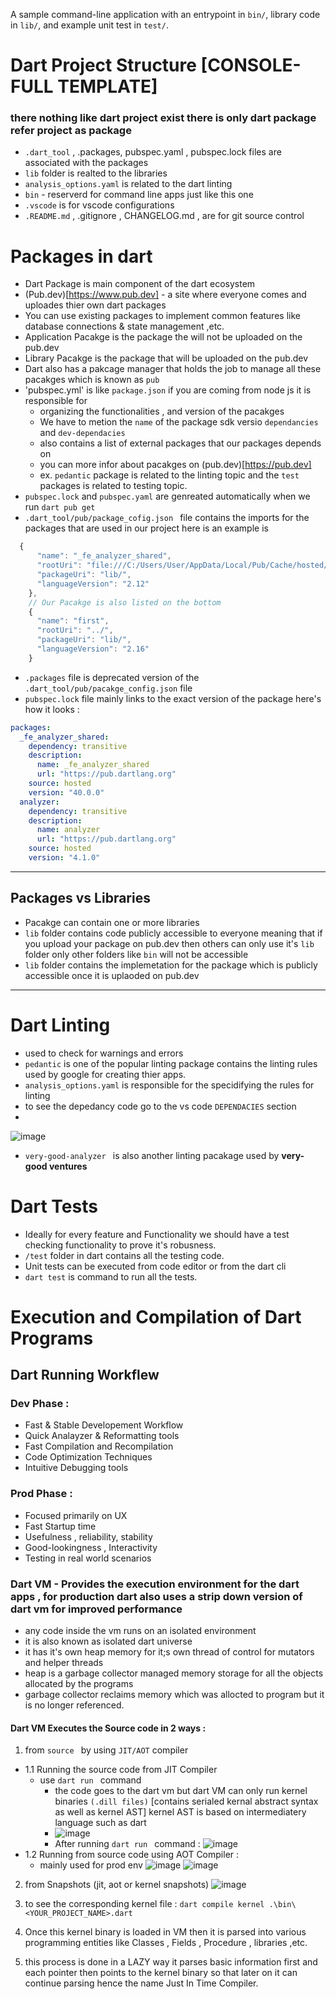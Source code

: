 A sample command-line application with an entrypoint in `bin/`, library code
in `lib/`, and example unit test in `test/`.

# Dart Project Structure [CONSOLE-FULL TEMPLATE]
### there nothing like dart project exist there is only dart package refer project as package
- `.dart_tool`  , .packages, pubspec.yaml , pubspec.lock files are associated with the packages
- `lib` folder is realted to the libraries 
- `analysis_options.yaml` is related to the dart linting
- `bin` - reserverd for command line apps just like this one 
- `.vscode` is for vscode configurations 
- `.README.md` , .gitignore , CHANGELOG.md , are for git source control 

# Packages in dart 
- Dart Package is main component of the dart ecosystem 
- (Pub.dev)[https://www.pub.dev] - a site where everyone comes and uploades thier own dart packages
- You can use existing packages to implement common features like database connections & state management ,etc.
- Application Pacakge is the package the will not be uploaded on the pub.dev 
- Library Pacakge is the package that will be uploaded on the pub.dev
- Dart also has a pakcage manager that holds the job to manage all these pacakges which is known as `pub`
- 'pubspec.yml' is like  `package.json` if you are coming from node js it is responsible for
    - organizing the functionalities , and version of the pacakges 
    - We have to metion the `name` of the package sdk versio `dependancies` and `dev-dependacies` 
    - also contains a list of external packages that our packages depends on 
    - you can more infor about pacakges on (pub.dev)[https://pub.dev]
    - ex. `pedantic` package is related to the linting topic and the  `test` packages is related to testing topic.
- `pubspec.lock` and `pubspec.yaml` are genreated automatically when we run `dart pub get `
- `.dart_tool/pub/package_cofig.json ` file contains the imports for the packages that are used in our project here is an example is 
```js
  {
      "name": "_fe_analyzer_shared",
      "rootUri": "file:///C:/Users/User/AppData/Local/Pub/Cache/hosted/pub.dartlang.org/_fe_analyzer_shared-40.0.0",
      "packageUri": "lib/",
      "languageVersion": "2.12"
    },
    // Our Pacakge is also listed on the bottom
    {
      "name": "first",
      "rootUri": "../",
      "packageUri": "lib/",
      "languageVersion": "2.16"
    }
```
- `.packages` file is deprecated version of the `.dart_tool/pub/pacakge_config.json` file
- `pubspec.lock` file mainly links to the exact version of the package here's how it looks : 
```yml
packages:
  _fe_analyzer_shared:
    dependency: transitive
    description:
      name: _fe_analyzer_shared
      url: "https://pub.dartlang.org"
    source: hosted
    version: "40.0.0"
  analyzer:
    dependency: transitive
    description:
      name: analyzer
      url: "https://pub.dartlang.org"
    source: hosted
    version: "4.1.0"
```
<hr/>

## Packages vs Libraries
- Pacakge can contain one or more libraries 
- `lib` folder contains code publicly accessible to everyone meaning that if you upload your package on pub.dev then others can only use it's `lib `folder only other folders like `bin` will not be accessible 
- `lib` folder contains the implemetation for the package which is  publicly accessible once it is uplaoded on pub.dev 

<hr/>

# Dart Linting 
- used to check for warnings and errors
- `pedantic` is one of the popular linting package contains the linting rules used by google for creating thier apps.
- `analysis_options.yaml` is responsible for the specidifying the rules for linting
- to see the depedancy code go to the vs code `DEPENDACIES` section
- 
![image](https://user-images.githubusercontent.com/65951872/170520357-f1bb1730-1d50-40f9-84c0-6815d3b94a88.png)

- `very-good-analyzer ` is also another linting pacakage used by <b>very-good ventures </b>

# Dart Tests 
- Ideally for every feature and Functionality we should have a test checking functionality to prove it's robusness.
- `/test` folder in dart contains all the testing code.
- Unit tests can be executed from code editor or from the dart cli
- `dart test` is command to run all the tests.

# Execution and Compilation of Dart Programs 
## Dart Running Workflew
### Dev Phase :
- Fast & Stable Developement Workflow
- Quick Analayzer & Reformatting tools
- Fast Compilation and Recompilation
- Code Optimization Techniques
- Intuitive Debugging tools

### Prod Phase :
- Focused primarily on UX 
- Fast Startup time
- Usefulness , reliability, stability
- Good-lookingness , Interactivity
- Testing in real world scenarios

### Dart VM - Provides the execution environment for the dart apps , for production dart also uses a strip down version of dart vm for improved performance
- any code inside the vm runs on an isolated environment
- it is also known as isolated dart universe 
- it has it's own heap memory for it;s own thread of control for mutators and helper threads
- heap is a garbage collector managed memory storage for all the objects allocated by the    programs
- garbage collector reclaims memory which was allocted to program but it is no longer referenced.

#### Dart VM Executes the Source code in 2 ways : 
1. from `source ` by using `JIT/AOT` compiler
 - 1.1 Running the source code from JIT Compiler
    - use `dart run ` command
      -  the code goes to the dart vm but dart VM can only run kernel binaries `(.dill files)` [contains serialed kernal abstract syntax as well as kernel AST] kernel AST is based on intermediatery language such as dart  
      - ![image](https://user-images.githubusercontent.com/65951872/170646710-ca81978e-65b7-43ea-8789-e08224fc856b.png)
      - After running `dart run ` command : 
      ![image](https://user-images.githubusercontent.com/65951872/170647028-d52c0720-9ffb-4584-a6f2-96e19ad7a525.png)
 - 1.2 Running from source code using AOT Compiler :
      - mainly used for prod env 
       ![image](https://user-images.githubusercontent.com/65951872/170648047-8a92fff5-6671-4ab0-a0df-3e15b2819970.png)
        ![image](https://user-images.githubusercontent.com/65951872/170648193-fac15aeb-f5d1-4171-bdeb-d8faa0be8fd1.png)

2. from Snapshots (jit, aot or kernel snapshots) 
![image](https://user-images.githubusercontent.com/65951872/170609184-56244f45-1349-48a3-8d11-c30f7ef2120a.png)

3. to see the corresponding kernel file : 
  `dart compile kernel .\bin\<YOUR_PROJECT_NAME>.dart` 

4. Once this kernel binary is loaded in VM then it is parsed into various programming entities like Classes , Fields , Procedure , libraries ,etc.

5. this process is done in a LAZY way it parses basic information first and each pointer then points to the kernel binary so that later on it can continue parsing hence the name Just In Time Compiler. 




